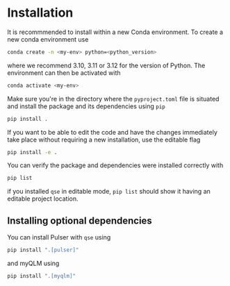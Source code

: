 # Installation
It is recommmended to install within a new Conda environment.
To create a new conda environment use
```bash
conda create -n <my-env> python=<python_version>
```
where we recommend 3.10, 3.11 or 3.12 for the version of Python.
The environment can then be activated with
```bash
conda activate <my-env>
```

Make sure you're in the directory where the `pyproject.toml` file is situated and install the package and its dependencies using `pip`
```bash
pip install .
```
If you want to be able to edit the code and have the changes immediately take place without requiring a new installation, use the editable flag
```bash
pip install -e .
```
You can verify the package and dependencies were installed correctly with
```bash
pip list
```
if you installed `qse` in editable mode, `pip list` should show it having an editable project location.

## Installing optional dependencies
You can install Pulser with `qse` using
```bash
pip install ".[pulser]"
```
and myQLM using
```bash
pip install ".[myqlm]"
```
